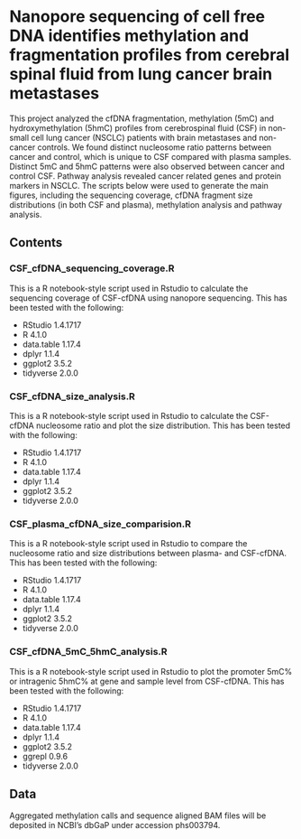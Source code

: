 # Nanopore sequencing of cell free DNA identifies methylation and fragmentation profiles from cerebral spinal fluid from lung cancer brain metastases 

This project analyzed the cfDNA fragmentation, methylation (5mC) and hydroxymethylation (5hmC) profiles from cerebrospinal fluid (CSF) in non-small cell lung cancer (NSCLC) patients with brain metastases and non-cancer controls. We found distinct nucleosome ratio patterns between cancer and control, which is unique to CSF compared with plasma samples. Distinct 5mC and 5hmC patterns were also observed between cancer and control CSF. Pathway analysis revealed cancer related genes and protein markers in NSCLC. The scripts below were used to generate the main figures, including the sequencing coverage, cfDNA fragment size distributions (in both CSF and plasma), methylation analysis and pathway analysis. 

## Contents
### CSF_cfDNA_sequencing_coverage.R 
This is a R notebook-style script used in Rstudio to calculate the sequencing coverage of CSF-cfDNA using nanopore sequencing. This has been tested with the following:
* RStudio 1.4.1717
* R 4.1.0
* data.table 1.17.4
* dplyr 1.1.4
* ggplot2 3.5.2
* tidyverse 2.0.0

### CSF_cfDNA_size_analysis.R 
This is a R notebook-style script used in Rstudio to calculate the CSF-cfDNA nucleosome ratio and plot the size distribution. This has been tested with the following:
* RStudio 1.4.1717
* R 4.1.0
* data.table 1.17.4
* dplyr 1.1.4
* ggplot2 3.5.2
* tidyverse 2.0.0

### CSF_plasma_cfDNA_size_comparision.R 
This is a R notebook-style script used in Rstudio to compare the nucleosome ratio and size distributions between plasma- and CSF-cfDNA. This has been tested with the following:
* RStudio 1.4.1717
* R 4.1.0
* data.table 1.17.4
* dplyr 1.1.4
* ggplot2 3.5.2
* tidyverse 2.0.0

### CSF_cfDNA_5mC_5hmC_analysis.R 
This is a R notebook-style script used in Rstudio to plot the promoter 5mC% or intragenic 5hmC% at gene and sample level from CSF-cfDNA. This has been tested with the following:
* RStudio 1.4.1717
* R 4.1.0
* data.table 1.17.4
* dplyr 1.1.4
* ggplot2 3.5.2
* ggrepl 0.9.6
* tidyverse 2.0.0

## Data
Aggregated methylation calls and sequence aligned BAM files will be deposited in NCBI’s dbGaP under accession phs003794. 

  
